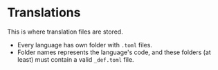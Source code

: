 # Translations

This is where translation files are stored. 

* Every language has own folder with `.toml` files. 
* Folder names represents the language's code, and these folders (at least) must contain a valid `_def.toml` file.